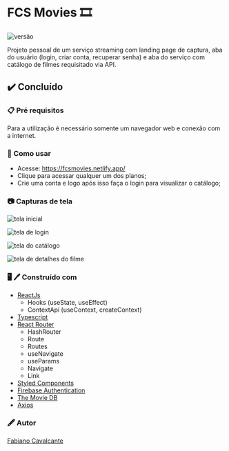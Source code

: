 # FCS Movies :film_strip:
![versão](https://img.shields.io/badge/versão-1.2.1-FFFF00)

Projeto pessoal de um serviço streaming com landing page de captura, aba do usuário (login, criar conta, recuperar senha) e aba do serviço com catálogo de filmes requisitado via API.

## :heavy_check_mark: Concluído

### :clipboard: Pré requisitos

Para a utilização é necessário somente um navegador web e conexão com a internet.

### :rocket: Como usar

- Acesse: https://fcsmovies.netlify.app/
- Clique para acessar qualquer um dos planos;
- Crie uma conta e logo após isso faça o login para visualizar o catálogo;

### :camera: Capturas de tela

![tela inicial](https://i.ibb.co/4RxNkkn/tela-inicial.png)

![tela de login](https://i.ibb.co/nP7LHd3/tela-login.png)

![tela do catálogo](https://i.ibb.co/CPqBtZd/tela-catalogo.png)

![tela de detalhes do filme](https://i.ibb.co/FKYcJTY/tela-de-detalhes-do-filme.png)

### :desktop_computer: :pen: Construído com

- [ReactJs](https://pt-br.reactjs.org/docs/getting-started.html)
    - Hooks (useState, useEffect)
    - ContextApi (useContext, createContext)
- [Typescript](https://www.typescriptlang.org/docs/)
- [React Router](https://reactrouter.com/en/main/getting-started/tutorial)
    - HashRouter
    - Route
    - Routes
    - useNavigate
    - useParams
    - Navigate
    - Link
- [Styled Components](https://styled-components.com/docs)
- [Firebase Authentication](https://firebase.google.com/docs/auth)
- [The Movie DB](https://developers.themoviedb.org/3/getting-started/introduction)
- [Axios](https://axios-http.com/ptbr/docs/intro)

### :fountain_pen: Autor

<a href="https://www.linkedin.com/in/fabiano-cavalcante-99811221a/">Fabiano Cavalcante</a>

